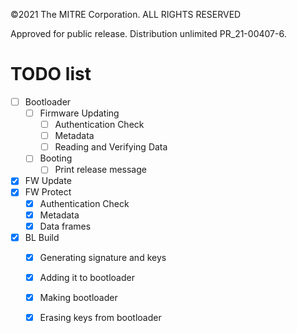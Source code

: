 ©2021 The MITRE Corporation. ALL RIGHTS RESERVED

Approved for public release. Distribution unlimited PR_21-00407-6.

# TODO list
- [ ] Bootloader
	- [ ] Firmware Updating
		- [ ] Authentication Check
		- [ ] Metadata
		- [ ] Reading and Verifying Data
	- [ ] Booting
		- [ ] Print release message
- [X] FW Update
- [x] FW Protect
	- [x] Authentication Check
	- [x] Metadata
	- [x] Data frames
- [x] BL Build
	- [x] Generating signature and keys
	- [x] Adding it to bootloader
	- [x] Making bootloader
	- [x] Erasing keys from bootloader


